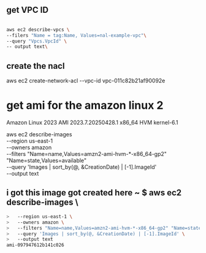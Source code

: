 ## get VPC ID

```sh

aws ec2 describe-vpcs \
--filers "Name = tag:Name, Values=nal-example-vpc"\
--query "Vpcs.VpcId" \
-- output text\
```

## create the nacl

aws ec2 create-network-acl --vpc-id vpc-011c82b21af90092e

# get ami for the amazon linux 2

Amazon Linux 2023 AMI 2023.7.20250428.1 x86_64 HVM kernel-6.1

aws ec2 describe-images \
  --region us-east-1 \
  --owners amazon \
  --filters "Name=name,Values=amzn2-ami-hvm-*-x86_64-gp2" "Name=state,Values=available" \
  --query 'Images | sort_by(@, &CreationDate) | [-1].ImageId' \
  --output text


## i got this image got created here ~ $ aws ec2 describe-images \
```sh
>   --region us-east-1 \
>   --owners amazon \
>   --filters "Name=name,Values=amzn2-ami-hvm-*-x86_64-gp2" "Name=state,Values=available" \
>   --query 'Images | sort_by(@, &CreationDate) | [-1].ImageId' \
>   --output text
ami-097947612b141c026
```






